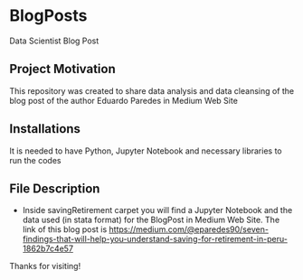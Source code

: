 # BlogPosts
Data Scientist Blog Post

## Project Motivation

This repository was created to share data analysis and data cleansing of the blog post of the author Eduardo Paredes in Medium Web Site 

## Installations

It is needed to have Python, Jupyter Notebook and necessary libraries to run the codes

## File Description

* Inside savingRetirement carpet you will find a Jupyter Notebook and the data used (in stata format) for the BlogPost in Medium Web Site. The link of this blog post is https://medium.com/@eparedes90/seven-findings-that-will-help-you-understand-saving-for-retirement-in-peru-1862b7c4e57

Thanks for visiting!
